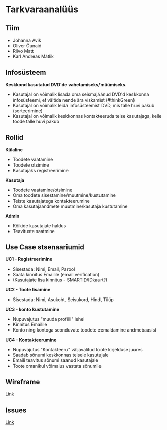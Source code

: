 # Tarkvaraanalüüs

## Tiim
- Johanna Avik
- Oliver Õunaid
- Riivo Matt
- Karl Andreas Mätlik

## Infosüsteem
**Keskkond kasutatud DVD'de vahetamiseks/müümiseks.**
- Kasutajal on võimalik lisada oma seismajäänud DVD'd keskkonna infosüsteemi, et vältida nende ära viskamist (#thinkGreen)
- Kasutajal on võimalik leida infosüsteemist DVD, mis talle huvi pakub (sorteerimine)
- Kasutajal on võimalik keskkonnas kontakteeruda teise kasutajaga, kelle toode talle huvi pakub

## Rollid

**Külaline**
- Toodete vaatamine
- Toodete otsimine
- Kasutajaks registreerimine

**Kasutaja**
- Toodete vaatamine/otsimine
- Oma toodete sisestamine/muutmine/kustutamine
- Teiste kasutajatega kontakteerumine
- Oma kasutajaandmete muutmine/kasutaja kustutamine

**Admin**
- Kõikide kasutajate haldus
- Teavituste saatmine

## Use Case stsenaariumid

 **UC1 - Registreerimine**
 - Sisestada: Nimi, Email, Parool
 - Saata kinnitus Emailile (email verification)
 - (Kasutajate lisa kinnitus - SMARTID/IDkaart?)
 
 **UC2 - Toote lisamine**
 - Sisestada: Nimi, Asukoht, Seisukord, Hind, Tüüp
 
 **UC3 - konto kustutamine**
 - Nupuvajutus "muuda profiili" lehel
 - Kinnitus Emailile
 - Konto ning kontoga seonduvate toodete eemaldamine andmebaasist
 
 **UC4 - Kontakteerumine**
 - Nupuvajutus "Kontakteeru" väljavalitud toote kirjelduse juures
 - Saadab sõnumi keskkonnas teisele kasutajale
 - Emaili teavitus sõnumi saanud kasutajale
 - Toote omanikul võimalus vastata sõnumile

## Wireframe
[Link](https://kak.sharepoint.com/:b:/r/sites/DVDprojekt/Shared%20Documents/General/Untitled_0066v10.pdf?csf=1&web=1&e=oIVzIB)

## Issues
[Link](https://oounaid.atlassian.net/jira/software/projects/DVD/boards/2/backlog)
